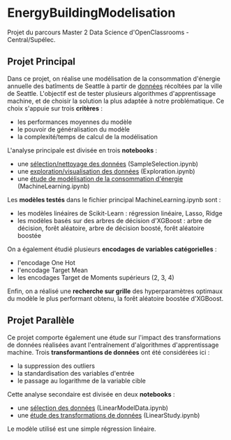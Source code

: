 # EnergyBuildingModelisation

Projet du parcours Master 2 Data Science d'OpenClassrooms - Central/Supélec.

## Projet Principal

Dans ce projet, on réalise une modélisation de la consommation d'énergie annuelle des batîments de Seattle à partir de [données](https://www.kaggle.com/city-of-seattle/sea-building-energy-benchmarking#2015-building-energy-benchmarking.csv) récoltées par la ville de Seattle. L'objectif est de tester plusieurs algorithmes d'apprentissage machine, et de choisir la solution la plus adaptée à notre problématique. Ce choix s'appuie sur trois **critères** : 
- les performances moyennes du modèle
- le pouvoir de généralisation du modèle
- la complexité/temps de calcul de la modélisation

L'analyse principale est divisée en trois **notebooks** :
- une [sélection/nettoyage des données](https://nbviewer.jupyter.org/github/EloiLQ/EnergyBuildingModelisation/blob/main/SampleSelection.ipynb) (SampleSelection.ipynb)
- une [exploration/visualisation des données](https://nbviewer.jupyter.org/github/EloiLQ/EnergyBuildingModelisation/blob/main/Exploration.ipynb) (Exploration.ipynb)
- une [étude de modélisation de la consommation d'énergie](https://nbviewer.jupyter.org/github/EloiLQ/EnergyBuildingModelisation/blob/main/MachineLearning.ipynb) (MachineLearning.ipynb)

Les **modèles testés** dans le fichier principal MachineLearning.ipynb sont : 
- les modèles linéaires de Scikit-Learn : régression linéaire, Lasso, Ridge
- les modèles basés sur des arbres de décision d'XGBoost : arbre de décision, forêt aléatoire, arbre de décision boosté, forêt aléatoire boostée

On a également étudié plusieurs **encodages de variables catégorielles** :
- l'encodage One Hot
- l'encodage Target Mean
- les encodages Target de Moments supérieurs (2, 3, 4)

Enfin, on a réalisé une **recherche sur grille** des hyperparamètres optimaux du modèle le plus performant obtenu, la forêt aléatoire boostée d'XGBoost.

## Projet Parallèle

Ce projet comporte également une étude sur l'impact des transformations de données réalisées avant l'entraînement d'algorithmes d'apprentissage machine. Trois **transformantions de données** ont été considérées ici : 
- la suppression des outliers
- la standardisation des variables d'entrée
- le passage au logarithme de la variable cible

Cette analyse secondaire est divisée en deux **notebooks** : 
- une [sélection des données](https://nbviewer.jupyter.org/github/EloiLQ/EnergyBuildingModelisation/blob/main/LinearModelData.ipynb) (LinearModelData.ipynb)
- une [étude des transformations de données](https://nbviewer.jupyter.org/github/EloiLQ/EnergyBuildingModelisation/blob/main/LinearStudy.ipynb) (LinearStudy.ipynb)

Le modèle utilisé est une simple régression linéaire.

